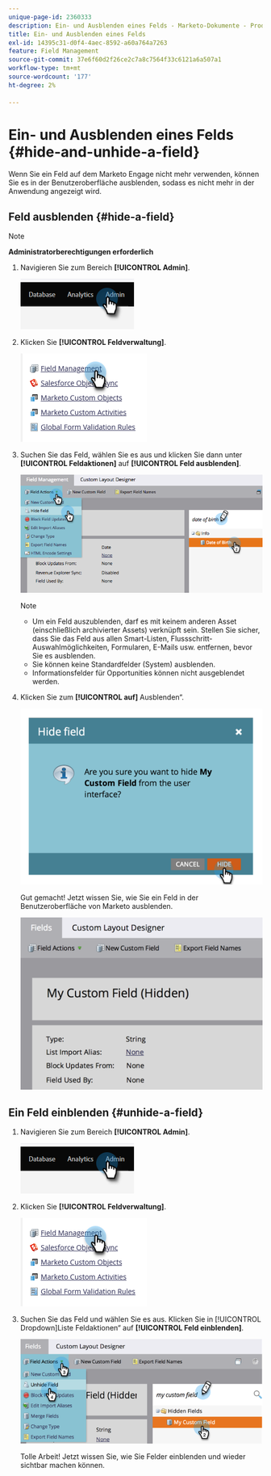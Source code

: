 ```yaml
---
unique-page-id: 2360333
description: Ein- und Ausblenden eines Felds - Marketo-Dokumente - Produktdokumentation
title: Ein- und Ausblenden eines Felds
exl-id: 14395c31-d0f4-4aec-8592-a60a764a7263
feature: Field Management
source-git-commit: 37e6f60d2f26ce2c7a8c7564f33c6121a6a507a1
workflow-type: tm+mt
source-wordcount: '177'
ht-degree: 2%

---
```


# Ein- und Ausblenden eines Felds {#hide-and-unhide-a-field}

Wenn Sie ein Feld auf dem Marketo Engage nicht mehr verwenden, können Sie es in der Benutzeroberfläche ausblenden, sodass es nicht mehr in der Anwendung angezeigt wird.

## Feld ausblenden {#hide-a-field}

>[!NOTE]
>
>**Administratorberechtigungen erforderlich**

1. Navigieren Sie zum Bereich **[!UICONTROL Admin]**.

   ![](assets/hide-and-unhide-a-field-1.png)

1. Klicken Sie **[!UICONTROL Feldverwaltung]**.

   ![](assets/hide-and-unhide-a-field-2.png)

1. Suchen Sie das Feld, wählen Sie es aus und klicken Sie dann unter **[!UICONTROL Feldaktionen]** auf **[!UICONTROL Feld ausblenden]**.

   ![](assets/hide-and-unhide-a-field-3.png)

   >[!NOTE]
   >
   >* Um ein Feld auszublenden, darf es mit keinem anderen Asset (einschließlich archivierter Assets) verknüpft sein. Stellen Sie sicher, dass Sie das Feld aus allen Smart-Listen, Flussschritt-Auswahlmöglichkeiten, Formularen, E-Mails usw. entfernen, bevor Sie es ausblenden.
   >* Sie können keine Standardfelder (System) ausblenden.
   >* Informationsfelder für Opportunities können nicht ausgeblendet werden.

1. Klicken Sie zum **[!UICONTROL auf]** Ausblenden“.

   ![](assets/hide-and-unhide-a-field-4.png)

   Gut gemacht! Jetzt wissen Sie, wie Sie ein Feld in der Benutzeroberfläche von Marketo ausblenden.

   ![](assets/hide-and-unhide-a-field-5.png)

## Ein Feld einblenden {#unhide-a-field}

1. Navigieren Sie zum Bereich **[!UICONTROL Admin]**.

   ![](assets/hide-and-unhide-a-field-6.png)

1. Klicken Sie **[!UICONTROL Feldverwaltung]**.

   ![](assets/hide-and-unhide-a-field-7.png)

1. Suchen Sie das Feld und wählen Sie es aus. Klicken Sie in [!UICONTROL  Dropdown]Liste Feldaktionen“ auf **[!UICONTROL Feld einblenden]**.

   ![](assets/hide-and-unhide-a-field-8.png)

   Tolle Arbeit! Jetzt wissen Sie, wie Sie Felder einblenden und wieder sichtbar machen können.

